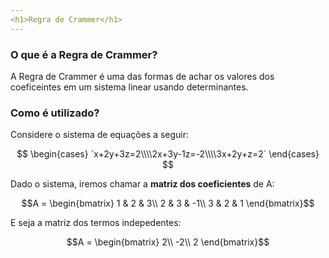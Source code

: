 ```yaml
---
<h1>Regra de Crammer</h1>
---
```


### O que é a Regra de Crammer?

A Regra de Crammer é uma das formas de achar os valores dos coeficeintes em um sistema linear usando determinantes.

### Como é utilizado?

Considere o sistema de equações a seguir:

$$
\begin{cases} `x+2y+3z=2\\\\2x+3y-1z=-2\\\\3x+2y+z=2` \end{cases}
$$

Dado o sistema, iremos chamar a <r>**matriz dos coeficientes**</r> de A:

$$A = \begin{bmatrix}
1 & 2 & 3\\
2 & 3 & -1\\
3 & 2 & 1
\end{bmatrix}$$

E seja a matriz dos termos indepedentes:

$$A = \begin{bmatrix}
2\\
-2\\
2
\end{bmatrix}$$

